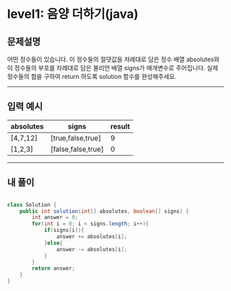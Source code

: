 # level1: 음양 더하기(java)
## 문제설명

어떤 정수들이 있습니다. 이 정수들의 절댓값을 차례대로 담은 정수 배열 absolutes와 이 정수들의 부호를 차례대로 담은 불리언 배열 signs가 매개변수로 주어집니다. 실제 정수들의 합을 구하여 return 하도록 solution 함수를 완성해주세요.
***
## 입력 예시

|absolutes	|signs	|result|
|---|---|---|
|[4,7,12]	|[true,false,true]	|9|
|[1,2,3]	|[false,false,true]	|0|

***
## 내 풀이
~~~java

class Solution {
    public int solution(int[] absolutes, boolean[] signs) {
        int answer = 0;
        for(int i = 0; i < signs.length; i++){
            if(signs[i]){
                answer += absolutes[i];
            }else{
                answer -= absolutes[i];
            }
        }
        return answer;
    }
}
~~~
